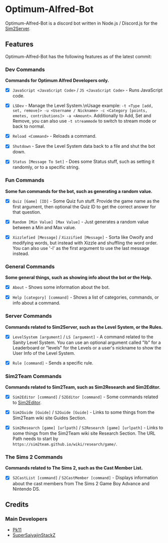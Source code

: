 # Optimum-Alfred-Bot

Optimum-Alfred-Bot is a discord bot written in Node.js / Discord.js for the [Sim2Server](https://sim2team.github.io/wiki/server).


## Features
Optimum-Alfred-Bot has the following features as of the latest commit:


### Dev Commands

**Commands for Optimum Alfred Developers only.**

- [x] `JavaScript <JavaScript Code>` / `JS <JavaScript Code>` - Runs JavaScript code.
- [x] `LSDev` - Manage the Level System.\nUsage example: `-t <Type [add, set, remove]> -u <Username / Nickname> -c <Category [points, emotes, contributions]> -a <Amount>`. Additionally to Add, Set and Remove, you can also use `-t streammode` to switch to stream mode or back to normal.
- [x] `Reload <Command>` - Reloads a command.
- [x] `Shutdown` - Save the Level System data back to a file and shut the bot down.
- [x] `Status [Message To Set]` - Does some Status stuff, such as setting it randomly, or to a specific string.


### Fun Commands

**Some fun commands for the bot, such as generating a random value.**

- [x] `Quiz [Game] [ID]` - Some Quiz fun stuff. Provide the game name as the first argument, then optional the Quiz ID to get the correct answer for that question.
- [x] `Random [Min Value] [Max Value]` - Just generates a random value between a Min and Max value.
- [x] `Xizzlefied [Message]` / `Xizzified [Message]` - Sorta like Owoify and modifying words, but instead with Xizzle and shuffling the word order. You can also use '-l' as the first argument to use the last message instead.


### General Commands

**Some general things, such as showing info about the bot or the Help.**

- [x] `About` - Shows some information about the bot.
- [x] `Help [category] [command]` - Shows a list of categories, commands, or info about a command.


### Server Commands

**Commands related to Sim2Server, such as the Level System, or the Rules.**

- [x] `LevelSystem [argument]` / `LS [argument]` - A command related to the Sanity Level System. You can use an optional argument called "lb" for a Leaderboard or "levels" for the Levels or a user's nickname to show the User Info of the Level System.
- [x] `Rule [command]` - Sends a specific rule.


### Sim2Team Commands

**Commands related to Sim2Team, such as Sim2Research and Sim2Editor.**

- [x] `Sim2Editor [command]` / `S2Editor [command]` - Some commands related to [Sim2Editor](https://sim2team.github.io/sim2editor/).
- [x] `Sim2Guide [Guide]` / `S2Guide [Guide]` - Links to some things from the Sim2Team wiki site Guides Section.
- [x] `Sim2Research [game] [urlpath]` / `S2Research [game] [urlpath]` - Links to some things from the Sim2Team wiki site Research Section. The URL Path needs to start by `https://sim2team.github.io/wiki/research/game/`.


### The Sims 2 Commands

**Commands related to The Sims 2, such as the Cast Member List.**

- [x] `S2CastList [command]` / `S2CastMember [command]` - Displays information about the cast members from The Sims 2 Game Boy Advance and Nintendo DS.


## Credits
### Main Developers
- [Pk11](https://github.com/Epicpkmn11)
- [SuperSaiyajinStackZ](https://github.com/SuperSaiyajinStackZ)